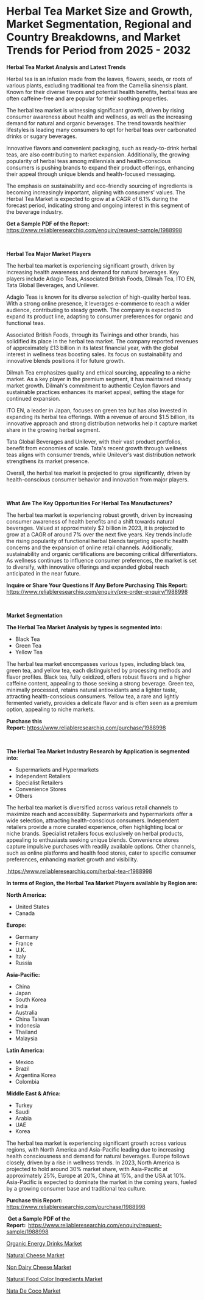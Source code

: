 <p><h1>Herbal Tea Market Size and Growth, Market Segmentation, Regional and Country Breakdowns, and Market Trends for Period from 2025 -  2032</h1></p><p><strong>Herbal Tea Market Analysis and Latest Trends</strong></p>
<p><p>Herbal tea is an infusion made from the leaves, flowers, seeds, or roots of various plants, excluding traditional tea from the Camellia sinensis plant. Known for their diverse flavors and potential health benefits, herbal teas are often caffeine-free and are popular for their soothing properties. </p><p>The herbal tea market is witnessing significant growth, driven by rising consumer awareness about health and wellness, as well as the increasing demand for natural and organic beverages. The trend towards healthier lifestyles is leading many consumers to opt for herbal teas over carbonated drinks or sugary beverages. </p><p>Innovative flavors and convenient packaging, such as ready-to-drink herbal teas, are also contributing to market expansion. Additionally, the growing popularity of herbal teas among millennials and health-conscious consumers is pushing brands to expand their product offerings, enhancing their appeal through unique blends and health-focused messaging.</p><p>The emphasis on sustainability and eco-friendly sourcing of ingredients is becoming increasingly important, aligning with consumers' values. The Herbal Tea Market is expected to grow at a CAGR of 6.1% during the forecast period, indicating strong and ongoing interest in this segment of the beverage industry.</p></p>
<p><strong>Get a Sample PDF of the Report:&nbsp;</strong> <a href="https://www.reliableresearchiq.com/enquiry/request-sample/1988998?utm_campaign=1834&utm_medium=2&utm_source=Github&utm_content=ia&utm_term=07042025&utm_id=herbal-tea">https://www.reliableresearchiq.com/enquiry/request-sample/1988998</a></p>
<p>&nbsp;</p>
<p><strong>Herbal Tea Major Market Players</strong></p>
<p><p>The herbal tea market is experiencing significant growth, driven by increasing health awareness and demand for natural beverages. Key players include Adagio Teas, Associated British Foods, Dilmah Tea, ITO EN, Tata Global Beverages, and Unilever.</p><p>Adagio Teas is known for its diverse selection of high-quality herbal teas. With a strong online presence, it leverages e-commerce to reach a wider audience, contributing to steady growth. The company is expected to expand its product line, adapting to consumer preferences for organic and functional teas.</p><p>Associated British Foods, through its Twinings and other brands, has solidified its place in the herbal tea market. The company reported revenues of approximately £13 billion in its latest financial year, with the global interest in wellness teas boosting sales. Its focus on sustainability and innovative blends positions it for future growth.</p><p>Dilmah Tea emphasizes quality and ethical sourcing, appealing to a niche market. As a key player in the premium segment, it has maintained steady market growth. Dilmah's commitment to authentic Ceylon flavors and sustainable practices enhances its market appeal, setting the stage for continued expansion.</p><p>ITO EN, a leader in Japan, focuses on green tea but has also invested in expanding its herbal tea offerings. With a revenue of around $1.5 billion, its innovative approach and strong distribution networks help it capture market share in the growing herbal segment.</p><p>Tata Global Beverages and Unilever, with their vast product portfolios, benefit from economies of scale. Tata's recent growth through wellness teas aligns with consumer trends, while Unilever’s vast distribution network strengthens its market presence.</p><p>Overall, the herbal tea market is projected to grow significantly, driven by health-conscious consumer behavior and innovation from major players.</p></p>
<p>&nbsp;</p>
<p><strong>What Are The Key Opportunities For Herbal Tea Manufacturers?</strong></p>
<p><p>The herbal tea market is experiencing robust growth, driven by increasing consumer awareness of health benefits and a shift towards natural beverages. Valued at approximately $2 billion in 2023, it is projected to grow at a CAGR of around 7% over the next five years. Key trends include the rising popularity of functional herbal blends targeting specific health concerns and the expansion of online retail channels. Additionally, sustainability and organic certifications are becoming critical differentiators. As wellness continues to influence consumer preferences, the market is set to diversify, with innovative offerings and expanded global reach anticipated in the near future.</p></p>
<p><strong>Inquire or Share Your Questions If Any Before Purchasing This Report:</strong> <a href="https://www.reliableresearchiq.com/enquiry/pre-order-enquiry/1988998?utm_campaign=1834&utm_medium=2&utm_source=Github&utm_content=ia&utm_term=07042025&utm_id=herbal-tea">https://www.reliableresearchiq.com/enquiry/pre-order-enquiry/1988998</a></p>
<p>&nbsp;</p>
<p><strong>Market Segmentation</strong></p>
<p><strong>The Herbal Tea Market Analysis by types is segmented into:</strong></p>
<p><ul><li>Black Tea</li><li>Green Tea</li><li>Yellow Tea</li></ul></p>
<p><p>The herbal tea market encompasses various types, including black tea, green tea, and yellow tea, each distinguished by processing methods and flavor profiles. Black tea, fully oxidized, offers robust flavors and a higher caffeine content, appealing to those seeking a strong beverage. Green tea, minimally processed, retains natural antioxidants and a lighter taste, attracting health-conscious consumers. Yellow tea, a rare and lightly fermented variety, provides a delicate flavor and is often seen as a premium option, appealing to niche markets.</p></p>
<p><strong>Purchase this Report:&nbsp;</strong><a href="https://www.reliableresearchiq.com/purchase/1988998?utm_campaign=1834&utm_medium=2&utm_source=Github&utm_content=ia&utm_term=07042025&utm_id=herbal-tea">https://www.reliableresearchiq.com/purchase/1988998</a></p>
<p>&nbsp;</p>
<p><strong>The Herbal Tea Market Industry Research by Application is segmented into:</strong></p>
<p><ul><li>Supermarkets and Hypermarkets</li><li>Independent Retailers</li><li>Specialist Retailers</li><li>Convenience Stores</li><li>Others</li></ul></p>
<p><p>The herbal tea market is diversified across various retail channels to maximize reach and accessibility. Supermarkets and hypermarkets offer a wide selection, attracting health-conscious consumers. Independent retailers provide a more curated experience, often highlighting local or niche brands. Specialist retailers focus exclusively on herbal products, appealing to enthusiasts seeking unique blends. Convenience stores capture impulsive purchases with readily available options. Other channels, such as online platforms and health food stores, cater to specific consumer preferences, enhancing market growth and visibility.</p></p>
<p><a href="https://www.reliableresearchiq.com/herbal-tea-r1988998?utm_campaign=1834&utm_medium=2&utm_source=Github&utm_content=ia&utm_term=07042025&utm_id=herbal-tea">&nbsp;https://www.reliableresearchiq.com/herbal-tea-r1988998</a></p>
<p><strong>In terms of Region, the Herbal Tea Market Players available by Region are:</strong></p>
<p>
    <p> <strong> North America: </strong>
        <ul>
            <li>United States</li>
            <li>Canada</li>
        </ul>
        </p> 
    <p> <strong> Europe: </strong>
        <ul>
            <li>Germany</li>
            <li>France</li>
            <li>U.K.</li>
            <li>Italy</li>
            <li>Russia</li>
        </ul>
        </p> 
    <p> <strong> Asia-Pacific: </strong>
        <ul>
            <li>China</li>
            <li>Japan</li>
            <li>South Korea</li>
            <li>India</li>
            <li>Australia</li>
            <li>China Taiwan</li>
            <li>Indonesia</li>
            <li>Thailand</li>
            <li>Malaysia</li>
        </ul>
        </p> 
    <p> <strong> Latin America: </strong>
        <ul>
            <li>Mexico</li>
            <li>Brazil</li>
            <li>Argentina Korea</li>
            <li>Colombia</li>
        </ul>
        </p> 
    <p> <strong> Middle East & Africa: </strong>
        <ul>
            <li>Turkey</li>
            <li>Saudi</li>
            <li>Arabia</li>
            <li>UAE</li>
            <li>Korea</li>
        </ul>
    </p>
    </p>
<p><p>The herbal tea market is experiencing significant growth across various regions, with North America and Asia-Pacific leading due to increasing health consciousness and demand for natural beverages. Europe follows closely, driven by a rise in wellness trends. In 2023, North America is projected to hold around 30% market share, with Asia-Pacific at approximately 25%, Europe at 20%, China at 15%, and the USA at 10%. Asia-Pacific is expected to dominate the market in the coming years, fueled by a growing consumer base and traditional tea culture.</p></p>
<p><strong>Purchase this Report: </strong><a href="https://www.reliableresearchiq.com/purchase/1988998?utm_campaign=1834&utm_medium=2&utm_source=Github&utm_content=ia&utm_term=07042025&utm_id=herbal-tea">https://www.reliableresearchiq.com/purchase/1988998</a></p>
<p>&nbsp;<strong>Get a Sample PDF of the Report:&nbsp;&nbsp;</strong><a href="https://www.reliableresearchiq.com/enquiry/request-sample/1988998?utm_campaign=1834&utm_medium=2&utm_source=Github&utm_content=ia&utm_term=07042025&utm_id=herbal-tea">https://www.reliableresearchiq.com/enquiry/request-sample/1988998</a></p>
<p><strong></strong></p>
<p><p><a href="https://github.com/myongfranzcs/Market-Research-Report-List-1/blob/main/organic-energy-drinks-market.md?utm_campaign=1834&utm_medium=2&utm_source=Github&utm_content=ia&utm_term=07042025&utm_id=herbal-tea">Organic Energy Drinks Market</a></p><p><a href="https://github.com/mismannely/Market-Research-Report-List-1/blob/main/natural-cheese-market.md?utm_campaign=1834&utm_medium=2&utm_source=Github&utm_content=ia&utm_term=07042025&utm_id=herbal-tea">Natural Cheese Market</a></p><p><a href="https://github.com/biandnikelrs/Market-Research-Report-List-1/blob/main/non-dairy-cheese-market.md?utm_campaign=1834&utm_medium=2&utm_source=Github&utm_content=ia&utm_term=07042025&utm_id=herbal-tea">Non Dairy Cheese Market</a></p><p><a href="https://github.com/tentandyik/Market-Research-Report-List-1/blob/main/natural-food-color-ingredients-market.md?utm_campaign=1834&utm_medium=2&utm_source=Github&utm_content=ia&utm_term=07042025&utm_id=herbal-tea">Natural Food Color Ingredients Market</a></p><p><a href="https://github.com/klenaestien23/Market-Research-Report-List-1/blob/main/nata-de-coco-market.md?utm_campaign=1834&utm_medium=2&utm_source=Github&utm_content=ia&utm_term=07042025&utm_id=herbal-tea">Nata De Coco Market</a></p></p>